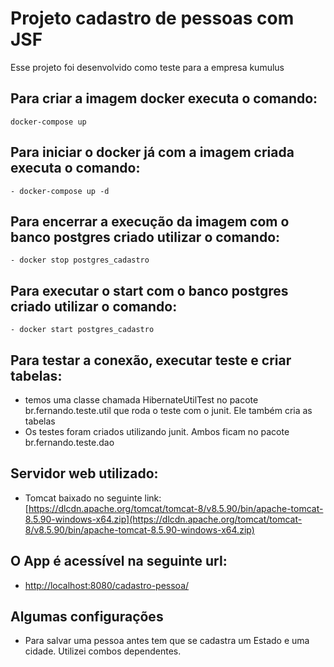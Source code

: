 # Projeto cadastro de pessoas com JSF
Esse projeto foi desenvolvido como teste para a empresa kumulus

## Para criar a imagem docker executa o comando:
```shell script
docker-compose up
```

## Para iniciar o docker já com a imagem criada executa o comando:
```shell script
- docker-compose up -d
```

## Para encerrar a execução da imagem com o banco postgres criado utilizar o comando:
```shell script
- docker stop postgres_cadastro
```

## Para executar o start com o banco postgres criado utilizar o comando:
```shell script
- docker start postgres_cadastro
```

## Para testar a conexão, executar teste e criar tabelas:
- temos uma classe chamada HibernateUtilTest no pacote br.fernando.teste.util que roda o teste com o junit. Ele também cria as tabelas
- Os testes foram criados utilizando junit. Ambos ficam no pacote br.fernando.teste.dao

## Servidor web utilizado:
- Tomcat baixado no seguinte link: [https://dlcdn.apache.org/tomcat/tomcat-8/v8.5.90/bin/apache-tomcat-8.5.90-windows-x64.zip](https://dlcdn.apache.org/tomcat/tomcat-8/v8.5.90/bin/apache-tomcat-8.5.90-windows-x64.zip)

## O App é acessível na seguinte url:
- [http://localhost:8080/cadastro-pessoa/](http://localhost:8080/cadastro-pessoa/)

## Algumas configurações
- Para salvar uma pessoa antes tem que se cadastra um Estado e uma cidade. Utilizei combos dependentes. 